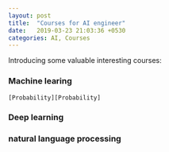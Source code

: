 ```yaml
---
layout: post
title:  "Courses for AI engineer"
date:   2019-03-23 21:03:36 +0530
categories: AI, Courses
---
```

Introducing some valuable interesting courses: 

### Machine learing

	[Probability][Probability]

### Deep learning

### natural language processing


<!-- ```javascript
const Razorpay = require('razorpay');

let rzp = Razorpay({
	key_id: 'KEY_ID',
	secret: 'name'
});

// capture request
rzp.capture(payment_id, cost)
	.then(function (data) {
		return 2;
	})
``` -->

<!-- Check out the [Jekyll docs][jekyll-docs] for more info on how to get the most out of Jekyll. File all bugs/feature requests at [Jekyll’s GitHub repo][jekyll-gh]. If you have questions, you can ask them on [Jekyll Talk][jekyll-talk]. -->

[Probability]: http://web.stanford.edu/class/cs109/
[jekyll-gh]:   https://github.com/jekyll/jekyll
[jekyll-talk]: https://talk.jekyllrb.com/
